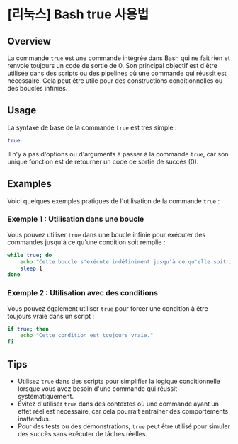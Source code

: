 # [리눅스] Bash true 사용법

## Overview
La commande `true` est une commande intégrée dans Bash qui ne fait rien et renvoie toujours un code de sortie de 0. Son principal objectif est d'être utilisée dans des scripts ou des pipelines où une commande qui réussit est nécessaire. Cela peut être utile pour des constructions conditionnelles ou des boucles infinies.

## Usage
La syntaxe de base de la commande `true` est très simple :

```bash
true
```

Il n'y a pas d'options ou d'arguments à passer à la commande `true`, car son unique fonction est de retourner un code de sortie de succès (0).

## Examples
Voici quelques exemples pratiques de l'utilisation de la commande `true` :

### Exemple 1 : Utilisation dans une boucle
Vous pouvez utiliser `true` dans une boucle infinie pour exécuter des commandes jusqu'à ce qu'une condition soit remplie :

```bash
while true; do
    echo "Cette boucle s'exécute indéfiniment jusqu'à ce qu'elle soit interrompue."
    sleep 1
done
```

### Exemple 2 : Utilisation avec des conditions
Vous pouvez également utiliser `true` pour forcer une condition à être toujours vraie dans un script :

```bash
if true; then
    echo "Cette condition est toujours vraie."
fi
```

## Tips
- Utilisez `true` dans des scripts pour simplifier la logique conditionnelle lorsque vous avez besoin d'une commande qui réussit systématiquement.
- Évitez d'utiliser `true` dans des contextes où une commande ayant un effet réel est nécessaire, car cela pourrait entraîner des comportements inattendus.
- Pour des tests ou des démonstrations, `true` peut être utilisé pour simuler des succès sans exécuter de tâches réelles.